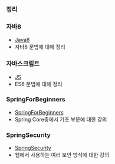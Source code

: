 ### 정리

### 자바8
- [Java8](./java(람다,스트림)/README.md)
- 자바8 문법에 대해 정리

### 자바스크립트
- [JS](./js/README.md)
- ES6 문법에 대해 정리

### SpringForBeginners
- [SpringForBeginners](./springforbeginners/README.md)
- Spring Core중에서 기초 부분에 대한 강의

### SpringSecurity
- [SpringSecurity](./springSecurity/README.md)
- 웹에서 사용하는 여러 보안 방식에 대한 강의